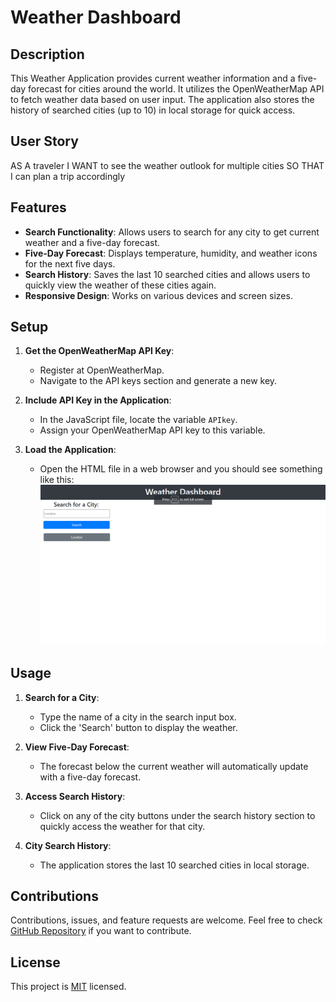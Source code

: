 # Weather Dashboard

## Description

This Weather Application provides current weather information and a five-day forecast for cities around the world. It utilizes the OpenWeatherMap API to fetch weather data based on user input. The application also stores the history of searched cities (up to 10) in local storage for quick access.

## User Story

AS A traveler
I WANT to see the weather outlook for multiple cities
SO THAT I can plan a trip accordingly

## Features

- **Search Functionality**: Allows users to search for any city to get current weather and a five-day forecast.
- **Five-Day Forecast**: Displays temperature, humidity, and weather icons for the next five days.
- **Search History**: Saves the last 10 searched cities and allows users to quickly view the weather of these cities again.
- **Responsive Design**: Works on various devices and screen sizes.

## Setup

1. **Get the OpenWeatherMap API Key**:
   - Register at OpenWeatherMap.
   - Navigate to the API keys section and generate a new key.

2. **Include API Key in the Application**:
   - In the JavaScript file, locate the variable `APIkey`.
   - Assign your OpenWeatherMap API key to this variable.

3. **Load the Application**:
   - Open the HTML file in a web browser and you should see something like this:
  ![weather-dashboard](./assets/images/weather-dashboard.png)
  
## Usage

1. **Search for a City**:
   - Type the name of a city in the search input box.
   - Click the 'Search' button to display the weather.

2. **View Five-Day Forecast**:
   - The forecast below the current weather will automatically update with a five-day forecast.

3. **Access Search History**:
   - Click on any of the city buttons under the search history section to quickly access the weather for that city.

4. **City Search History**:
   - The application stores the last 10 searched cities in local storage.

## Contributions

Contributions, issues, and feature requests are welcome. Feel free to check [GitHub Repository](https://github.com/Pav85/weather-dashboard) if you want to contribute.

## License

This project is [MIT](https://opensource.org/licenses/MIT) licensed.
